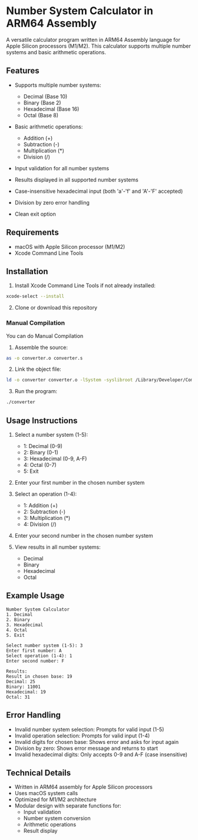 # Number System Calculator in ARM64 Assembly

A versatile calculator program written in ARM64 Assembly language for Apple Silicon processors (M1/M2). This calculator supports multiple number systems and basic arithmetic operations.

## Features

- Supports multiple number systems:
  - Decimal (Base 10)
  - Binary (Base 2)
  - Hexadecimal (Base 16)
  - Octal (Base 8)

- Basic arithmetic operations:
  - Addition (+)
  - Subtraction (-)
  - Multiplication (*)
  - Division (/)

- Input validation for all number systems
- Results displayed in all supported number systems
- Case-insensitive hexadecimal input (both 'a'-'f' and 'A'-'F' accepted)
- Division by zero error handling
- Clean exit option

## Requirements

- macOS with Apple Silicon processor (M1/M2)
- Xcode Command Line Tools

## Installation

1. Install Xcode Command Line Tools if not already installed:
```bash
xcode-select --install
```

2. Clone or download this repository



### Manual Compilation

You can do Manual Compilation

1. Assemble the source:
```bash
as -o converter.o converter.s
```

2. Link the object file:
```bash
ld -o converter converter.o -lSystem -syslibroot /Library/Developer/CommandLineTools/SDKs/MacOSX.sdk -e _start -arch arm64
```

3. Run the program:
```bash
./converter
```

## Usage Instructions

1. Select a number system (1-5):
   - 1: Decimal (0-9)
   - 2: Binary (0-1)
   - 3: Hexadecimal (0-9, A-F)
   - 4: Octal (0-7)
   - 5: Exit

2. Enter your first number in the chosen number system

3. Select an operation (1-4):
   - 1: Addition (+)
   - 2: Subtraction (-)
   - 3: Multiplication (*)
   - 4: Division (/)

4. Enter your second number in the chosen number system

5. View results in all number systems:
   - Decimal
   - Binary
   - Hexadecimal
   - Octal

## Example Usage

```
Number System Calculator
1. Decimal
2. Binary
3. Hexadecimal
4. Octal
5. Exit

Select number system (1-5): 3
Enter first number: A
Select operation (1-4): 1
Enter second number: F

Results:
Result in chosen base: 19
Decimal: 25
Binary: 11001
Hexadecimal: 19
Octal: 31
```

## Error Handling

- Invalid number system selection: Prompts for valid input (1-5)
- Invalid operation selection: Prompts for valid input (1-4)
- Invalid digits for chosen base: Shows error and asks for input again
- Division by zero: Shows error message and returns to start
- Invalid hexadecimal digits: Only accepts 0-9 and A-F (case insensitive)

## Technical Details

- Written in ARM64 assembly for Apple Silicon processors
- Uses macOS system calls
- Optimized for M1/M2 architecture
- Modular design with separate functions for:
  - Input validation
  - Number system conversion
  - Arithmetic operations
  - Result display
